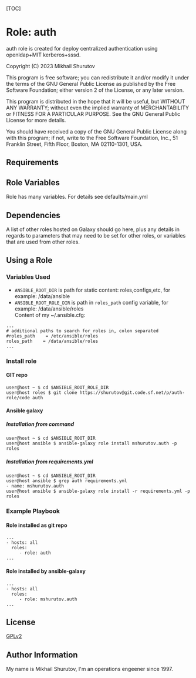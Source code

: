 [TOC]

Role: auth
==========

auth role is created for deploy centralized authentication using openldap+MIT kerberos+sssd.

Copyright (C) 2023  Mikhail Shurutov

This program is free software; you can redistribute it and/or
modify it under the terms of the GNU General Public License
as published by the Free Software Foundation; either version 2
of the License, or any later version.

This program is distributed in the hope that it will be useful,
but WITHOUT ANY WARRANTY; without even the implied warranty of
MERCHANTABILITY or FITNESS FOR A PARTICULAR PURPOSE.  See the
GNU General Public License for more details.

You should have received a copy of the GNU General Public License
along with this program; if not, write to the Free Software
Foundation, Inc., 51 Franklin Street, Fifth Floor, Boston, MA  02110-1301, USA.

Requirements
------------

Role Variables
--------------

Role has many variables. For details see defaults/main.yml

Dependencies
------------

A list of other roles hosted on Galaxy should go here, plus any details in regards to parameters that may need to be set for other roles, or variables that are used from other roles.

Using a Role
----------------

### Variables Used

* `ANSIBLE_ROOT_DIR` is path for static content: roles,configs,etc, for example: /data/ansible
* `ANSIBLE_ROOT_ROLE_DIR` is path in `roles_path` config variable, for example: /data/ansible/roles  
Content of my ~/.ansible.cfg:
```
...
# additional paths to search for roles in, colon separated
#roles_path    = /etc/ansible/roles
roles_path    = /data/ansible/roles
...
```

### Install role
#### GIT repo

    user@host ~ $ cd $ANSIBLE_ROOT_ROLE_DIR
    user@host roles $ git clone https://shurutov@git.code.sf.net/p/auth-role/code auth

#### Ansible galaxy
##### Installation from command

    user@host ~ $ cd $ANSIBLE_ROOT_DIR
    user@host ansible $ ansible-galaxy role install mshurutov.auth -p roles

##### Installation from requirements.yml

    user@host ~ $ cd $ANSIBLE_ROOT_DIR
    user@host ansible $ grep auth requirements.yml
    - name: mshurutov.auth
    user@host ansible $ ansible-galaxy role install -r requirements.yml -p roles

### Example Playbook

#### Role installed as git repo

    ...
    - hosts: all
      roles:
         - role: auth
    ...

#### Role installed by ansible-galaxy

    ...
    - hosts: all
      roles:
         - role: mshurutov.auth
    ...

License
-------

[GPLv2](https://www.gnu.org/licenses/old-licenses/gpl-2.0.txt)

Author Information
------------------

My name is Mikhail Shurutov, I'm an operations engeener since 1997.
